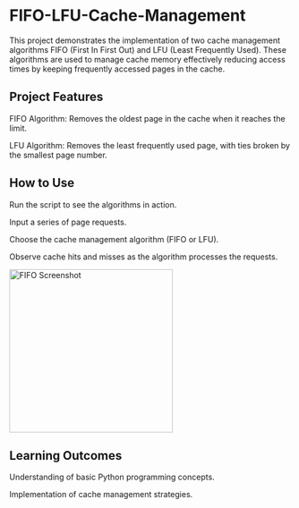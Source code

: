 # FIFO-LFU-Cache-Management

This project demonstrates the implementation of two cache management algorithms FIFO (First In First Out) and LFU (Least Frequently Used). These algorithms are used to manage cache memory effectively reducing access times by keeping frequently accessed pages in the cache.

## Project Features

FIFO Algorithm: Removes the oldest page in the cache when it reaches the limit.

LFU Algorithm: Removes the least frequently used page, with ties broken by the smallest page number.

## How to Use

Run the script to see the algorithms in action.

Input a series of page requests.

Choose the cache management algorithm (FIFO or LFU).

Observe cache hits and misses as the algorithm processes the requests.

<img width="292" alt="FIFO Screenshot" src="https://github.com/GiridharDhanapal/FIFO-LFU-Cache-Management/assets/117945886/a1c625a1-c346-444a-a715-5a0bbbff0fbc">


## Learning Outcomes

Understanding of basic Python programming concepts.

Implementation of cache management strategies.
